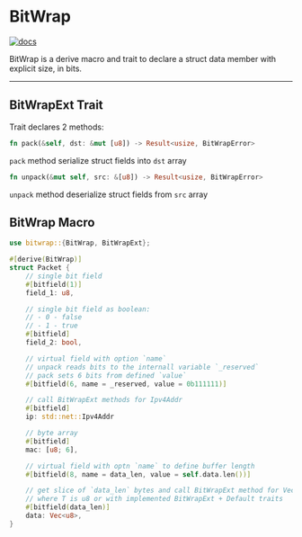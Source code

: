 # BitWrap

[![docs](https://docs.rs/bitwrap/badge.svg)](https://docs.rs/bitwrap)

BitWrap is a derive macro and trait to declare a struct data member
with explicit size, in bits.

---

## BitWrapExt Trait

Trait declares 2 methods:

```rust
fn pack(&self, dst: &mut [u8]) -> Result<usize, BitWrapError>
```

`pack` method serialize struct fields into `dst` array

```rust
fn unpack(&mut self, src: &[u8]) -> Result<usize, BitWrapError>
```

`unpack` method deserialize struct fields from `src` array

## BitWrap Macro

```rust
use bitwrap::{BitWrap, BitWrapExt};

#[derive(BitWrap)]
struct Packet {
    // single bit field
    #[bitfield(1)]
    field_1: u8,

    // single bit field as boolean:
    // - 0 - false
    // - 1 - true
    #[bitfield]
    field_2: bool,

    // virtual field with option `name`
    // unpack reads bits to the internall variable `_reserved`
    // pack sets 6 bits from defined `value`
    #[bitfield(6, name = _reserved, value = 0b111111)]

    // call BitWrapExt methods for Ipv4Addr
    #[bitfield]
    ip: std::net::Ipv4Addr

    // byte array
    #[bitfield]
    mac: [u8; 6],

    // virtual field with optn `name` to define buffer length
    #[bitfield(8, name = data_len, value = self.data.len())]

    // get slice of `data_len` bytes and call BitWrapExt method for Vec<T>
    // where T is u8 or with implemented BitWrapExt + Default traits
    #[bitfield(data_len)]
    data: Vec<u8>,
}
```
